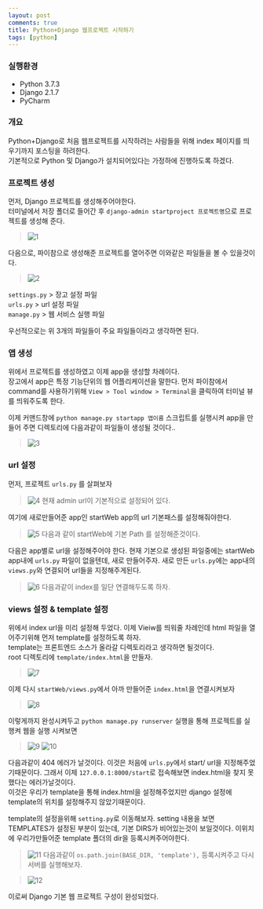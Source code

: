 ```yaml
---
layout: post
comments: true
title: Python+Django 웹프로젝트 시작하기
tags: [python]
---
```


### 실행환경
- Python 3.7.3
- Django 2.1.7
- PyCharm

### 개요
Python+Django로 처음 웹프로젝트를 시작하려는 사람들을 위해 index 페이지를 띄우기까지 포스팅을 하려한다.   
기본적으로 Python 및 Django가 설치되어있다는 가정하에 진행하도록 하겠다.

### 프로젝트 생성
먼저, Django 프로젝트를 생성해주어야한다.  
터미널에서 저장 폴더로 들어간 후 `django-admin startproject 프로젝트명`으로 프로젝트를 생성해 준다.  
> ![1]({{site.images}}/python_django_start/1.png)

다음으로, 파이참으로 생성해준 프로젝트를 열어주면 이와같은 파일들을 볼 수 있을것이다.
> ![2]({{site.images}}/python_django_start/2.png)

`settings.py` > 장고 설정 파일  
`urls.py` > url 설정 파일  
`manage.py` > 웹 서비스 실행 파일  

우선적으로는 위 3개의 파일들이 주요 파일들이라고 생각하면 된다.

### 앱 생성
위에서 프로젝트를 생성하였고 이제 app을 생성할 차례이다.   
장고에서 app은 특정 기능단위의 웹 어플리케이션을 말한다. 
먼저 파이참에서 command를 사용하기위해 `View > Tool window > Terminal`을 클릭하여 터미널 뷰를 띄워주도록 한다.

이제 커맨드창에 `python manage.py startapp 앱이름` 스크립트를 실행시켜 app을 만들어 주면 디렉토리에 다음과같이 파일들이 생성될 것이다..
> ![3]({{site.images}}/python_django_start/3.png)

### url 설정
먼저, 프로젝트 `urls.py` 를 살펴보자
> ![4]({{site.images}}/python_django_start/4.png)
현재 admin url이 기본적으로 설정되어 있다.  

여기에 새로만들어준 app인 startWeb app의 url 기본패스를 설정해줘야한다. 
> ![5]({{site.images}}/python_django_start/5.png)
다음과 같이 startWeb에 기본 Path 를 설정해준것이다.

다음은 app별로 url을 설정해주어야 한다. 현재 기본으로 생성된 파일중에는 startWeb app내에 `urls.py` 파일이 없을텐데, 새로 만들어주자. 새로 만든 `urls.py`에는 app내의 `views.py`와 연결되어 url들을 지정해주게된다. 
> ![6]({{site.images}}/python_django_start/6.png)
다음과같이 index를 일단 연결해두도록 하자.

### views 설정 & template 설정

위에서 index url을 미리 설정해 두었다. 이제 Vieiw를 띄워줄 차례인데 html 파일을 열어주기위해 먼저 template를 설정하도록 하자.  
template는 프론트엔드 소스가 올라갈 디렉토리라고 생각하면 될것이다.   
root 디렉토리에 `template/index.html`을 만들자.  
> ![7]({{site.images}}/python_django_start/7.png)

이제 다시 `startWeb/views.py`에서 아까 만들어준 `index.html`을 연결시켜보자
> ![8]({{site.images}}/python_django_start/8.png)

이렇게까지 완성시켜두고 `python manage.py runserver` 실행을 통해 프로젝트를 실행켜 웹을 실행 시켜보면 
> ![9]({{site.images}}/python_django_start/9.png)
> ![10]({{site.images}}/python_django_start/10.png)

다음과같이 404 에러가 날것이다. 이것은 처음에 `urls.py`에서 start/ url을 지정해주었기때문이다. 그래서 이제 `127.0.0.1:8000/start`로 접속해보면 index.html을 찾지 못했다는 에러가날것이다.  
이것은 우리가 template을 통해 index.html을 설정해주었지만 django 설정에 template의 위치를 설정해주지 않았기때문이다.  

template의 설정을위해 `setting.py`로 이동해보자. setting 내용을 보면 TEMPLATES가 설정된 부분이 있는데, 기본 DIRS가 비어있는것이 보일것이다. 이위치에 우리가만들어준 template 폴더의 dir을 등록시켜주어야한다. 
> ![11]({{site.images}}/python_django_start/11.png) 
다음과같이 `os.path.join(BASE_DIR, 'template'),` 등록시켜주고 다시 서버를 실행해보자.

> ![12]({{site.images}}/python_django_start/12.png) 

이로써 Django 기본 웹 프로젝트 구성이 완성되었다.

